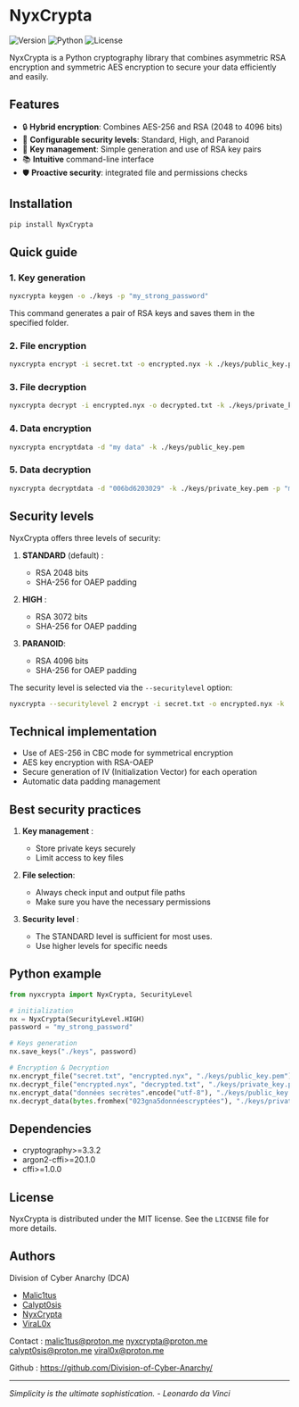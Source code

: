 # NyxCrypta

![Version](https://img.shields.io/badge/version-1.3.3-blue.svg)
![Python](https://img.shields.io/badge/python-3.10%2B-green.svg)
![License](https://img.shields.io/badge/license-MIT-orange.svg)

NyxCrypta is a Python cryptography library that combines asymmetric RSA encryption and symmetric AES encryption to secure your data efficiently and easily.

## Features

- 🔒 **Hybrid encryption**: Combines AES-256 and RSA (2048 to 4096 bits)
- 🎯 **Configurable security levels**: Standard, High, and Paranoid
- 🔑 **Key management**: Simple generation and use of RSA key pairs
- 📚 **Intuitive** command-line interface
- 🛡️ **Proactive security**: integrated file and permissions checks

## Installation

```bash
pip install NyxCrypta
```

## Quick guide

### 1. Key generation

```bash
nyxcrypta keygen -o ./keys -p "my_strong_password"
```
This command generates a pair of RSA keys and saves them in the specified folder.

### 2. File encryption

```bash
nyxcrypta encrypt -i secret.txt -o encrypted.nyx -k ./keys/public_key.pem
```

### 3. File decryption

```bash
nyxcrypta decrypt -i encrypted.nyx -o decrypted.txt -k ./keys/private_key.pem -p "my_strong_password"
```

### 4. Data encryption

```bash
nyxcrypta encryptdata -d "my data" -k ./keys/public_key.pem
```

### 5. Data decryption

```bash
nyxcrypta decryptdata -d "006bd6203029" -k ./keys/private_key.pem -p "my_stong_password"
```

## Security levels

NyxCrypta offers three levels of security:

1. **STANDARD** (default) : 
   - RSA 2048 bits
   - SHA-256 for OAEP padding

2. **HIGH** :
   - RSA 3072 bits
   - SHA-256 for OAEP padding

3. **PARANOID**:
   - RSA 4096 bits
   - SHA-256 for OAEP padding

The security level is selected via the `--securitylevel` option:
```bash
nyxcrypta --securitylevel 2 encrypt -i secret.txt -o encrypted.nyx -k ./keys/public_key.pem
```

## Technical implementation

- Use of AES-256 in CBC mode for symmetrical encryption
- AES key encryption with RSA-OAEP
- Secure generation of IV (Initialization Vector) for each operation
- Automatic data padding management

## Best security practices

1. **Key management** : 
   - Store private keys securely
   - Limit access to key files

2. **File selection**:
   - Always check input and output file paths
   - Make sure you have the necessary permissions

3. **Security level** :
   - The STANDARD level is sufficient for most uses.
   - Use higher levels for specific needs

## Python example

```python
from nyxcrypta import NyxCrypta, SecurityLevel

# initialization
nx = NyxCrypta(SecurityLevel.HIGH)
password = "my_strong_password"

# Keys generation
nx.save_keys("./keys", password)

# Encryption & Decryption
nx.encrypt_file("secret.txt", "encrypted.nyx", "./keys/public_key.pem")
nx.decrypt_file("encrypted.nyx", "decrypted.txt", "./keys/private_key.pem", password)
nx.encrypt_data("données secrètes".encode("utf-8"), "./keys/public_key.pem")
nx.decrypt_data(bytes.fromhex("023gna5donnéescryptées"), "./keys/private_key.pem", password)
```

## Dependencies

- cryptography>=3.3.2
- argon2-cffi>=20.1.0
- cffi>=1.0.0

## License

NyxCrypta is distributed under the MIT license. See the `LICENSE` file for more details.

## Authors

Division of Cyber Anarchy (DCA)
- [Malic1tus]
- [Calypt0sis]
- [NyxCrypta]
- [ViraL0x]

Contact : malic1tus@proton.me nyxcrypta@proton.me calypt0sis@proton.me viral0x@proton.me

Github : https://github.com/Division-of-Cyber-Anarchy/

---

*Simplicity is the ultimate sophistication. - Leonardo da Vinci*

[Malic1tus]: <https://github.com/malic1tus>
[Calypt0sis]: <https://github.com/calypt0sis>
[NyxCrypta]: <https://github.com/nyxcrypta>
[Viral0x]: <https://github.com/viral0x>
